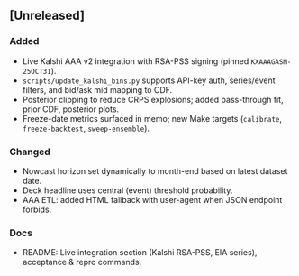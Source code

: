 ## [Unreleased]
### Added
- Live Kalshi AAA v2 integration with RSA-PSS signing (pinned `KXAAAGASM-25OCT31`).
- `scripts/update_kalshi_bins.py` supports API-key auth, series/event filters, and bid/ask mid mapping to CDF.
- Posterior clipping to reduce CRPS explosions; added pass-through fit, prior CDF, posterior plots.
- Freeze-date metrics surfaced in memo; new Make targets (`calibrate`, `freeze-backtest`, `sweep-ensemble`).

### Changed
- Nowcast horizon set dynamically to month-end based on latest dataset date.
- Deck headline uses central (event) threshold probability.
- AAA ETL: added HTML fallback with user-agent when JSON endpoint forbids.

### Docs
- README: Live integration section (Kalshi RSA-PSS, EIA series), acceptance & repro commands.
